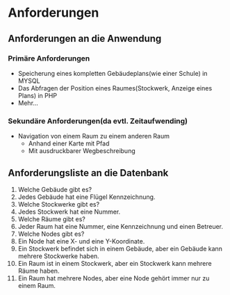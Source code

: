 # Anforderungen

## Anforderungen an die Anwendung

### Primäre Anforderungen
- Speicherung eines kompletten Gebäudeplans(wie einer Schule) in MYSQL
- Das Abfragen der Position eines Raumes(Stockwerk, Anzeige eines Plans) in PHP
- Mehr...

### Sekundäre Anforderungen(da evtl. Zeitaufwending)
- Navigation von einem Raum zu einem anderen Raum
    - Anhand einer Karte mit Pfad
    - Mit ausdruckbarer Wegbeschreibung

## Anforderungsliste an die Datenbank

1.  Welche Gebäude gibt es?
2.  Jedes Gebäude hat eine Flügel Kennzeichnung.
3.  Welche Stockwerke gibt es?
4.  Jedes Stockwerk hat eine Nummer.
5.  Welche Räume gibt es?
6.  Jeder Raum hat eine Nummer, eine Kennzeichnung und einen Betreuer.
7.  Welche Nodes gibt es?
8.  Ein Node hat eine X- und eine Y-Koordinate.
9.  Ein Stockwerk befindet sich in einem Gebäude, aber ein Gebäude kann mehrere Stockwerke haben.
10. Ein Raum ist in einem Stockwerk, aber ein Stockwerk kann mehrere Räume haben.
11. Ein Raum hat mehrere Nodes, aber eine Node gehört immer nur zu einem Raum.
